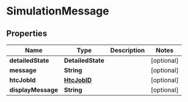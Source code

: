 

# SimulationMessage


## Properties

| Name | Type | Description | Notes |
|------------ | ------------- | ------------- | -------------|
|**detailedState** | **DetailedState** |  |  [optional] |
|**message** | **String** |  |  [optional] |
|**htcJobId** | [**HtcJobID**](HtcJobID.md) |  |  [optional] |
|**displayMessage** | **String** |  |  [optional] |




